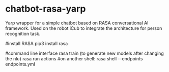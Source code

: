 # chatbot-rasa-yarp
Yarp wrapper for a simple chatbot based on RASA conversational AI framework. Used on the robot iCub to integrate the architecture for person recognition task. 


#install RASA
pip3 install rasa

#command line interface
rasa train (to generate new models after changing the nlu)
rasa run actions
#on another shell:
rasa shell --endpoints endpoints.yml
